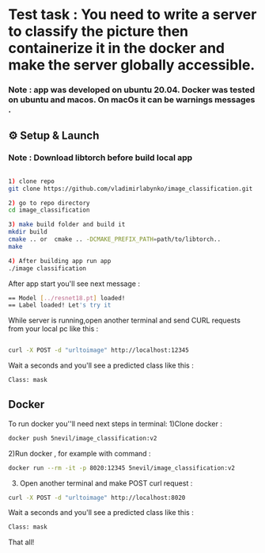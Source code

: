 # Test task : You need to write a server to classify the picture then containerize it in the docker and make the server globally accessible. 
### Note : app was developed on ubuntu 20.04. Docker was tested on ubuntu and macos. On macOs it can be warnings messages .

## ⚙️ Setup & Launch
### Note : Download libtorch before build local app

``` bash

1) clone repo 
git clone https://github.com/vladimirlabynko/image_classification.git

2) go to repo directory
cd image_classification 

3) make build folder and build it 
mkdir build
cmake .. or  cmake .. -DCMAKE_PREFIX_PATH=path/to/libtorch..
make

4) After building app run app
./image classification
```

After app start you'll see next message :
```bash
== Model [../resnet18.pt] loaded!
== Label loaded! Let's try it
```

While server is running,open another terminal and send CURL requests from your local pc like this : 
```bash 

curl -X POST -d "urltoimage" http://localhost:12345
```

Wait a seconds and you'll see a predicted class like this :
```bash
Class: mask
```

## Docker 

To run docker you''ll need next steps in terminal:
1)Clone docker : 
```bash
docker push 5nevil/image_classification:v2
```
2)Run docker , for example with command :
```bash 
docker run --rm -it -p 8020:12345 5nevil/image_classification:v2
```
3) Open another terminal and make POST curl request :
```bash
curl -X POST -d "urltoimage" http://localhost:8020
```
Wait a seconds and you'll see a predicted class like this :
```bash
Class: mask
```

That all!
